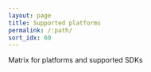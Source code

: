 ```yaml
---
layout: page
title: Supported platforms
permalink: /:path/
sort_idx: 60
---
```

Matrix for platforms and supported SDKs
